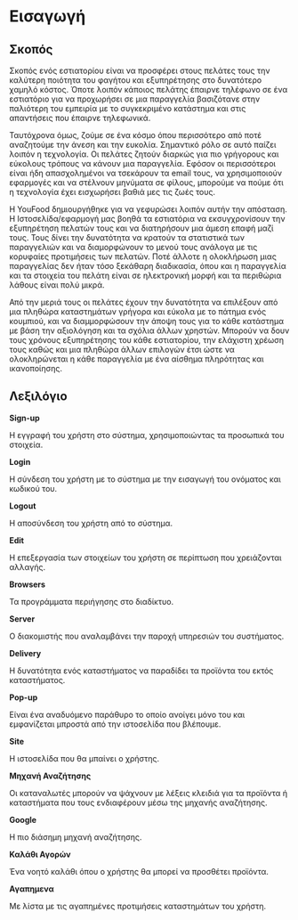# Εισαγωγή

## Σκοπός

Σκοπός ενός εστιατορίου είναι να προσφέρει στους πελάτες τους την καλύτερη ποιότητα του φαγήτου και εξυπηρέτησης στο δυνατότερο χαμηλό κόστος. Όποτε λοιπόν κάποιος πελάτης έπαιρνε τηλέφωνο σε ένα εστιατόριο για να προχωρήσει σε μια παραγγελία βασιζότανε στην παλιότερη του εμπειρία με το συγκεκριμένο κατάστημα και στις απαντήσεις που έπαιρνε τηλεφωνικά. 

Ταυτόχρονα όμως, ζούμε σε ένα κόσμο όπου περισσότερο από ποτέ αναζητούμε την άνεση και την ευκολία. Σημαντικό ρόλο σε αυτό παίζει λοιπόν η τεχνολογία. Οι πελάτες ζητούν διαρκώς για πιο γρήγορους και εύκολους τρόπους να κάνουν μια παραγγελία. Εφόσον οι περισσότεροι είναι ήδη απασχολημένοι να τσεκάρουν τα email τους, να χρησιμοποιούν εφαρμογές και να στέλνουν μηνύματα σε φίλους, μπορούμε να πούμε ότι η τεχνολογία έχει εισχωρήσει βαθιά μες τις ζωές τους. 

Η YouFood δημιουργήθηκε για να γεφυρώσει λοιπόν αυτήν την απόσταση. Η Ιστοσελίδα/εφαρμογή μας βοηθά τα εστιατόρια να εκσυγχρονίσουν την εξυπηρέτηση πελατών τους και να διατηρήσουν μια άμεση επαφή μαζί τους. Τους δίνει την δυνατότητα να κρατούν τα στατιστικά των παραγγελιών και να διαμορφώνουν το μενού τους ανάλογα με τις κορυφαίες προτιμήσεις των πελατών. Ποτέ άλλοτε η ολοκλήρωση μιας παραγγελίας δεν ήταν τόσο ξεκάθαρη διαδικασία, όπου και η παραγγελία και τα στοιχεία του πελάτη είναι σε ηλεκτρονική μορφή και τα περιθώρια λάθους είναι πολύ μικρά. 

Από την μεριά τους οι πελάτες έχουν την δυνατότητα να επιλέξουν από μια πληθώρα καταστημάτων γρήγορα και εύκολα με το πάτημα ενός κουμπιού, και να διαμμορφώσουν την άποψη τους για το κάθε κατάστημα με βάση την αξιολόγηση και τα σχόλια άλλων χρηστών. Μπορούν να δουν τους χρόνους εξυπηρέτησης του κάθε εστιατορίου, την ελάχιστη χρέωση τους καθώς και μια πληθώρα άλλων επιλογών έτσι ώστε να ολοκληρώνεται η κάθε παραγγελία με ένα αίσθημα πληρότητας και ικανοποίησης.


## Λεξιλόγιο

**Sign-up**

Η εγγραφή του χρήστη στο σύστημα, χρησιμοποιώντας τα προσωπικά του στοιχεία.

**Login**

Η σύνδεση του χρήστη με το σύστημα με την εισαγωγή του ονόματος και κωδικού του.

**Logout**

Η αποσύνδεση του χρήστη από το σύστημα.

**Edit**

Η επεξεργασία των στοιχείων του χρήστη σε περίπτωση που χρειάζονται αλλαγής.

**Browsers**

Τα προγράμματα περιήγησης στο διαδίκτυο. 

**Server**

Ο διακομιστής που αναλαμβάνει την παροχή υπηρεσιών του συστήματος. 

**Delivery**

Η δυνατότητα ενός καταστήματος να παραδίδει τα προϊόντα του εκτός καταστήματος.

**Pop-up**

Είναι ένα αναδυόμενο παράθυρο το οποίο ανοίγει μόνο του και εμφανίζεται μπροστά από την ιστοσελίδα που βλέπουμε.

**Site**

Η ιστοσελίδα που θα μπαίνει ο χρήστης.

**Μηχανή Αναζήτησης**

Οι καταναλωτές μπορούν να ψάχνουν με λέξεις κλειδιά για τα προϊόντα ή καταστήματα που τους ενδιαφέρουν μέσω της μηχανής αναζήτησης.

**Google**

Η πιο διάσημη μηχανή αναζήτησης.

**Καλάθι Αγορών**

Ένα νοητό καλάθι όπου ο χρήστης θα μπορεί να προσθέτει προϊόντα.

**Αγαπημενα**

Με λίστα με τις αγαπημένες προτιμήσεις καταστημάτων του χρήστη.


